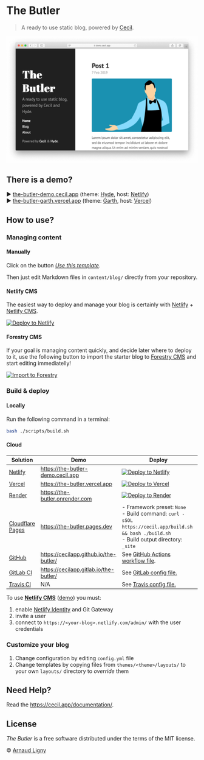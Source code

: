 # The Butler

> A ready to use static blog, powered by [Cecil](https://cecil.app).

[![Cecil preview](assets/images/cecil-preview.png)](https://the-butler.cecil.app "the-butler.cecil.app")

## There is a demo?

:arrow_forward: [the-butler-demo.cecil.app](https://the-butler-demo.cecil.app) (theme: [Hyde](https://github.com/Cecilapp/theme-hyde#readme), host: [Netlify](https://www.netlify.com))  
:arrow_forward: [the-butler-garth.vercel.app](https://the-butler-garth.vercel.app) (theme: [Garth](https://github.com/Cecilapp/theme-garth#readme), host: [Vercel](https://vercel.com))

## How to use?

### Managing content

#### Manually

Click on the button _[Use this template](https://github.com/Cecilapp/the-butler/generate)_.

Then just edit Markdown files in `content/blog/` directly from your repository.

#### Netlify CMS

The easiest way to deploy and manage your blog is certainly with [Netlify](https://www.netlify.com) + [Netlify CMS](https://www.netlifycms.org).

[![Deploy to Netlify](https://www.netlify.com/img/deploy/button.svg)](https://cecil.app/hosting/netlify/deploy/ "Deploy to Netlify")

#### Forestry CMS

If your goal is managing content quickly, and decide later where to deploy to it, use the following button to import the starter blog to [Forestry CMS](https://forestry.io) and start editing immediatelly!

[![Import to Forestry](https://assets.forestry.io/import-to-forestryK.svg)](https://cecil.app/cms/forestry/import/ "Import to Forestry")

### Build & deploy

#### Locally

Run the following command in a terminal:

```bash
bash ./scripts/build.sh
```

#### Cloud

| Solution                                                                              | Demo                                     | Deploy                                                                                                                                             |
| ------------------------------------------------------------------------------------- | ---------------------------------------- | -------------------------------------------------------------------------------------------------------------------------------------------------- |
| [Netlify](https://www.netlify.com)                                                    | <https://the-butler-demo.cecil.app>      | [![Deploy to Netlify](https://www.netlify.com/img/deploy/button.svg)](https://cecil.app/hosting/netlify/deploy/ "Deploy to Netlify")               |
| [Vercel](https://vercel.com)                                                          | <https://the-butler.vercel.app>          | [![Deploy to Vercel](https://vercel.com/button)](https://cecil.app/hosting/vercel/deploy/ "Deploy to Vercel")                                      |
| [Render](https://render.com)                                                          | <https://the-butler.onrender.com>        | [![Deploy to Render](https://render.com/images/deploy-to-render-button.svg)](https://cecil.app/hosting/render/deploy/ "Deploy to Render")          |
| [Cloudflare Pages](https://pages.cloudflare.com)                                      | <https://the-butler.pages.dev>           | - Framework preset: `None`<br />- Build command: `curl -sSOL https://cecil.app/build.sh && bash ./build.sh`<br />- Build output directory: `_site` |
| [GitHub](https://github.com/features/actions/)                                        | <https://cecilapp.github.io/the-butler/> | See [GitHub Actions workflow file](/.github/workflows/build-and-deploy.yml).                                                                       |
| [GitLab CI](https://about.gitlab.com/stages-devops-lifecycle/continuous-integration/) | <https://cecilapp.gitlab.io/the-butler/> | See [GitLab config file.](/.gitlab-ci.yml)                                                                                                         |
| [Travis CI](https://travis-ci.com)                                                    | N/A                                      | See [Travis config file.](/.travis.yml)                                                                                                            |

To use [**Netlify CMS**](https://www.netlifycms.org) ([demo](https://the-butler-demo.cecil.app/admin/)) you must:

1. enable [Netlify Identity](https://docs.netlify.com/visitor-access/git-gateway/#setup-and-settings) and Git Gateway
2. invite a user
3. connect to `https://<your-blog>.netlify.com/admin/` with the user credentials

### Customize your blog

1. Change configuration by editing `config.yml` file
2. Change templates by copying files from `themes/<theme>/layouts/` to your own `layouts/` directory to _override_ them

## Need Help?

Read the https://cecil.app/documentation/.

## License

_The Butler_ is a free software distributed under the terms of the MIT license.

© [Arnaud Ligny](https://arnaudligny.fr)
